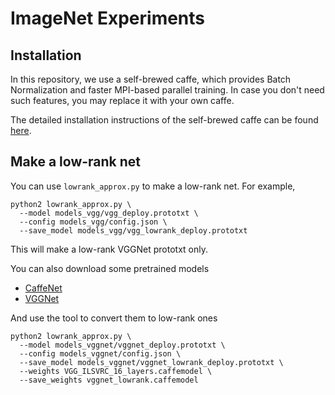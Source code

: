 # ImageNet Experiments

## Installation

In this repository, we use a self-brewed caffe, which provides Batch Normalization and faster MPI-based parallel training. In case you don't need such features, you may replace it with your own caffe.

The detailed installation instructions of the self-brewed caffe can be found [here](https://github.com/yjxiong/caffe).

## Make a low-rank net

You can use `lowrank_approx.py` to make a low-rank net. For example,

    python2 lowrank_approx.py \
      --model models_vgg/vgg_deploy.prototxt \
      --config models_vgg/config.json \
      --save_model models_vgg/vgg_lowrank_deploy.prototxt

This will make a low-rank VGGNet prototxt only.

You can also download some pretrained models

+  [CaffeNet](http://dl.caffe.berkeleyvision.org/bvlc_reference_caffenet.caffemodel)
+  [VGGNet](http://www.robots.ox.ac.uk/~vgg/software/very_deep/caffe/VGG_ILSVRC_16_layers.caffemodel)

And use the tool to convert them to low-rank ones

    python2 lowrank_approx.py \
      --model models_vggnet/vggnet_deploy.prototxt \
      --config models_vggnet/config.json \
      --save_model models_vggnet/vggnet_lowrank_deploy.prototxt \
      --weights VGG_ILSVRC_16_layers.caffemodel \
      --save_weights vggnet_lowrank.caffemodel